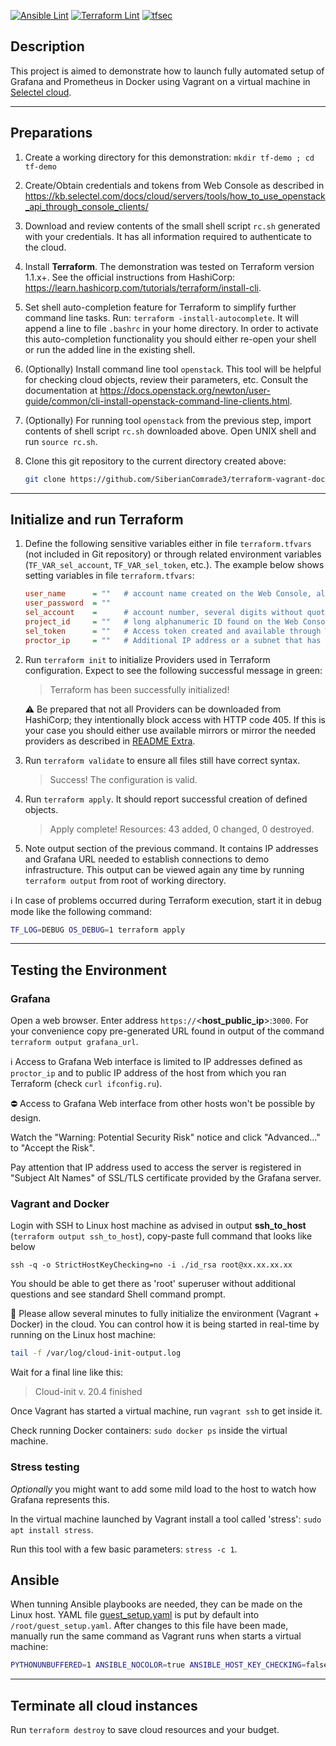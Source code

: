 [![Ansible Lint](https://github.com/SiberianComrade3/terraform-vagrant-docker-demo/actions/workflows/ansible-lint.yml/badge.svg)](https://github.com/SiberianComrade3/terraform-vagrant-docker-demo/actions/workflows/ansible-lint.yml)
[![Terraform Lint](https://github.com/SiberianComrade3/terraform-vagrant-docker-demo/actions/workflows/terraform-lint.yml/badge.svg)](https://github.com/SiberianComrade3/terraform-vagrant-docker-demo/actions/workflows/terraform-lint.yml)
[![tfsec](https://github.com/SiberianComrade3/terraform-vagrant-docker-demo/actions/workflows/tfsec.yml/badge.svg)](https://github.com/SiberianComrade3/terraform-vagrant-docker-demo/actions/workflows/tfsec.yml)

## Description
This project is aimed to demonstrate how to launch fully automated setup of Grafana and Prometheus in Docker using Vagrant on a virtual machine in [Selectel cloud](https://selectel.ru/en/).

***
## Preparations
1. Create a working directory for this demonstration:  `mkdir tf-demo ; cd tf-demo`

2. Create/Obtain credentials and tokens from Web Console as described in 
https://kb.selectel.com/docs/cloud/servers/tools/how_to_use_openstack_api_through_console_clients/

3. Download and review contents of the small shell script `rc.sh` generated with your credentials. It has all information required to authenticate to the cloud.

5. Install **Terraform**. The demonstration was tested on Terraform version 1.1.x+. See the official instructions from HashiCorp: https://learn.hashicorp.com/tutorials/terraform/install-cli.

6. Set shell auto-completion feature for Terraform to simplify further command line tasks. Run: `terraform -install-autocomplete`. It will append a line to file `.bashrc` in your home directory. In order to activate this auto-completion functionality you should either re-open your shell or run the added line in the existing shell.

7. (Optionally) Install command line tool `openstack`. This tool will be helpful for checking cloud objects, review their parameters, etc. Consult the documentation at https://docs.openstack.org/newton/user-guide/common/cli-install-openstack-command-line-clients.html.

8. (Optionally) For running tool `openstack` from the previous step, import contents of shell script `rc.sh` downloaded above. Open UNIX shell and run `source rc.sh`.

9. Clone this git repository to the current directory created above:
      ```bash
      git clone https://github.com/SiberianComrade3/terraform-vagrant-docker-demo.git .
      ```

***
## Initialize and run Terraform
1. Define the following sensitive variables either in file `terraform.tfvars` (not included in Git repository) or through related environment variables (`TF_VAR_sel_account`, `TF_VAR_sel_token`, etc.). The example below shows setting variables in file `terraform.tfvars`:
      ```ini
      user_name      = ""   # account name created on the Web Console, also mentioned in rc.sh.
      user_password  = ""
      sel_account    =      # account number, several digits without quotes
      project_id     = ""   # long alphanumeric ID found on the Web Console and in the script rc.sh.
      sel_token      = ""   # Access token created and available through Web Console. Copy full string.
      proctor_ip     = ""   # Additional IP address or a subnet that has access to SSH and Grafana Web
      ``` 
2. Run `terraform init` to initialize Providers used in Terraform configuration. Expect to see the following successful message in green:
   > Terraform has been successfully initialized!

   :warning: Be prepared that not all Providers can be downloaded from HashiCorp; they intentionally block access with HTTP code 405. If this is your case you should either use available mirrors or mirror the needed providers as described in [README Extra](README_extra.md).


3. Run `terraform validate` to ensure all files still have correct syntax.
   > Success! The configuration is valid.

4. Run `terraform apply`. It should report successful creation of defined objects.
   > Apply complete! Resources: 43 added, 0 changed, 0 destroyed.

5. Note output section of the previous command. It contains IP addresses and Grafana URL needed to establish connections to demo infrastructure. This output can be viewed again any time by running `terraform output` from root of working directory. 

:information_source: In case of problems occurred during Terraform execution, start it in debug mode like the following command:

```bash
TF_LOG=DEBUG OS_DEBUG=1 terraform apply
```

***
## Testing the Environment

### Grafana

Open a web browser. Enter address `https://`<**host_public_ip**>:`3000`. For your convenience copy pre-generated URL found in output of the command `terraform output grafana_url`.

:information_source: Access to Grafana Web interface is limited to IP addresses defined as `proctor_ip` and to public IP address of the host from which you ran Terraform (check `curl ifconfig.ru`). 

:no_entry: Access to Grafana Web interface from other hosts won't be possible by design.

Watch the "Warning: Potential Security Risk" notice and click "Advanced..." to "Accept the Risk". 

Pay attention that IP address used to access the server is registered in "Subject Alt Names" of SSL/TLS certificate provided by the Grafana server.

### Vagrant and Docker
Login with SSH to Linux host machine as advised in output **ssh_to_host** (`terraform output ssh_to_host`), copy-paste full command that looks like below

`ssh -q -o StrictHostKeyChecking=no -i ./id_rsa root@xx.xx.xx.xx`

You should be able to get there as 'root' superuser without additional questions and see standard Shell command prompt.

:stop_sign: Please allow several minutes to fully initialize the environment (Vagrant + Docker) in the cloud. You can control how it is being started in real-time by running on the Linux host machine:
```bash
tail -f /var/log/cloud-init-output.log
```
Wait for a final line like this:
  > Cloud-init v. 20.4 finished
 
Once Vagrant has started a virtual machine, run `vagrant ssh` to get inside it.

Check running Docker containers: `sudo docker ps` inside the virtual machine.

### Stress testing
*Optionally* you might want to add some mild load to the host to watch how Grafana represents this.

In the virtual machine launched by Vagrant install a tool called 'stress': `sudo apt install stress`.

Run this tool with a few basic parameters: `stress -c 1`.

## Ansible
When tunning Ansible playbooks are needed, they can be made on the Linux host. YAML file [guest_setup.yaml](guest_setup.yaml) is put by default into `/root/guest_setup.yaml`. After changes to this file have been made, manually run the same command as Vagrant runs when starts a virtual machine:
```bash
PYTHONUNBUFFERED=1 ANSIBLE_NOCOLOR=true ANSIBLE_HOST_KEY_CHECKING=false ANSIBLE_SSH_ARGS='-o UserKnownHostsFile=/dev/null -o IdentitiesOnly=yes -o ControlMaster=auto -o ControlPersist=60s' ansible-playbook --connection=ssh --timeout=30 --limit="default" --inventory-file=/root/.vagrant/provisioners/ansible/inventory --become --become-user=root -v guest_setup.yaml
```

***
## Terminate all cloud instances 
Run `terraform destroy` to save cloud resources and your budget.
